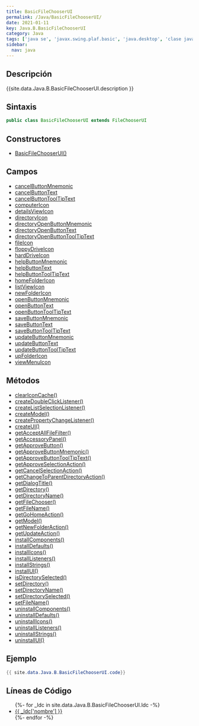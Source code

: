 ```yaml
---
title: BasicFileChooserUI
permalink: /Java/BasicFileChooserUI/
date: 2021-01-11
key: Java.B.BasicFileChooserUI
category: Java
tags: ['java se', 'javax.swing.plaf.basic', 'java.desktop', 'clase java', 'Java 1.0']
sidebar: 
  nav: java
---
```


## Descripción
{{site.data.Java.B.BasicFileChooserUI.description }}

## Sintaxis
~~~java
public class BasicFileChooserUI extends FileChooserUI
~~~

## Constructores
* [BasicFileChooserUI()](/Java/BasicFileChooserUI/BasicFileChooserUI/)

## Campos
* [cancelButtonMnemonic](/Java/BasicFileChooserUI/cancelButtonMnemonic/)
* [cancelButtonText](/Java/BasicFileChooserUI/cancelButtonText/)
* [cancelButtonToolTipText](/Java/BasicFileChooserUI/cancelButtonToolTipText/)
* [computerIcon](/Java/BasicFileChooserUI/computerIcon/)
* [detailsViewIcon](/Java/BasicFileChooserUI/detailsViewIcon/)
* [directoryIcon](/Java/BasicFileChooserUI/directoryIcon/)
* [directoryOpenButtonMnemonic](/Java/BasicFileChooserUI/directoryOpenButtonMnemonic/)
* [directoryOpenButtonText](/Java/BasicFileChooserUI/directoryOpenButtonText/)
* [directoryOpenButtonToolTipText](/Java/BasicFileChooserUI/directoryOpenButtonToolTipText/)
* [fileIcon](/Java/BasicFileChooserUI/fileIcon/)
* [floppyDriveIcon](/Java/BasicFileChooserUI/floppyDriveIcon/)
* [hardDriveIcon](/Java/BasicFileChooserUI/hardDriveIcon/)
* [helpButtonMnemonic](/Java/BasicFileChooserUI/helpButtonMnemonic/)
* [helpButtonText](/Java/BasicFileChooserUI/helpButtonText/)
* [helpButtonToolTipText](/Java/BasicFileChooserUI/helpButtonToolTipText/)
* [homeFolderIcon](/Java/BasicFileChooserUI/homeFolderIcon/)
* [listViewIcon](/Java/BasicFileChooserUI/listViewIcon/)
* [newFolderIcon](/Java/BasicFileChooserUI/newFolderIcon/)
* [openButtonMnemonic](/Java/BasicFileChooserUI/openButtonMnemonic/)
* [openButtonText](/Java/BasicFileChooserUI/openButtonText/)
* [openButtonToolTipText](/Java/BasicFileChooserUI/openButtonToolTipText/)
* [saveButtonMnemonic](/Java/BasicFileChooserUI/saveButtonMnemonic/)
* [saveButtonText](/Java/BasicFileChooserUI/saveButtonText/)
* [saveButtonToolTipText](/Java/BasicFileChooserUI/saveButtonToolTipText/)
* [updateButtonMnemonic](/Java/BasicFileChooserUI/updateButtonMnemonic/)
* [updateButtonText](/Java/BasicFileChooserUI/updateButtonText/)
* [updateButtonToolTipText](/Java/BasicFileChooserUI/updateButtonToolTipText/)
* [upFolderIcon](/Java/BasicFileChooserUI/upFolderIcon/)
* [viewMenuIcon](/Java/BasicFileChooserUI/viewMenuIcon/)

## Métodos
* [clearIconCache()](/Java/BasicFileChooserUI/clearIconCache/)
* [createDoubleClickListener()](/Java/BasicFileChooserUI/createDoubleClickListener/)
* [createListSelectionListener()](/Java/BasicFileChooserUI/createListSelectionListener/)
* [createModel()](/Java/BasicFileChooserUI/createModel/)
* [createPropertyChangeListener()](/Java/BasicFileChooserUI/createPropertyChangeListener/)
* [createUI()](/Java/BasicFileChooserUI/createUI/)
* [getAcceptAllFileFilter()](/Java/BasicFileChooserUI/getAcceptAllFileFilter/)
* [getAccessoryPanel()](/Java/BasicFileChooserUI/getAccessoryPanel/)
* [getApproveButton()](/Java/BasicFileChooserUI/getApproveButton/)
* [getApproveButtonMnemonic()](/Java/BasicFileChooserUI/getApproveButtonMnemonic/)
* [getApproveButtonToolTipText()](/Java/BasicFileChooserUI/getApproveButtonToolTipText/)
* [getApproveSelectionAction()](/Java/BasicFileChooserUI/getApproveSelectionAction/)
* [getCancelSelectionAction()](/Java/BasicFileChooserUI/getCancelSelectionAction/)
* [getChangeToParentDirectoryAction()](/Java/BasicFileChooserUI/getChangeToParentDirectoryAction/)
* [getDialogTitle()](/Java/BasicFileChooserUI/getDialogTitle/)
* [getDirectory()](/Java/BasicFileChooserUI/getDirectory/)
* [getDirectoryName()](/Java/BasicFileChooserUI/getDirectoryName/)
* [getFileChooser()](/Java/BasicFileChooserUI/getFileChooser/)
* [getFileName()](/Java/BasicFileChooserUI/getFileName/)
* [getGoHomeAction()](/Java/BasicFileChooserUI/getGoHomeAction/)
* [getModel()](/Java/BasicFileChooserUI/getModel/)
* [getNewFolderAction()](/Java/BasicFileChooserUI/getNewFolderAction/)
* [getUpdateAction()](/Java/BasicFileChooserUI/getUpdateAction/)
* [installComponents()](/Java/BasicFileChooserUI/installComponents/)
* [installDefaults()](/Java/BasicFileChooserUI/installDefaults/)
* [installIcons()](/Java/BasicFileChooserUI/installIcons/)
* [installListeners()](/Java/BasicFileChooserUI/installListeners/)
* [installStrings()](/Java/BasicFileChooserUI/installStrings/)
* [installUI()](/Java/BasicFileChooserUI/installUI/)
* [isDirectorySelected()](/Java/BasicFileChooserUI/isDirectorySelected/)
* [setDirectory()](/Java/BasicFileChooserUI/setDirectory/)
* [setDirectoryName()](/Java/BasicFileChooserUI/setDirectoryName/)
* [setDirectorySelected()](/Java/BasicFileChooserUI/setDirectorySelected/)
* [setFileName()](/Java/BasicFileChooserUI/setFileName/)
* [uninstallComponents()](/Java/BasicFileChooserUI/uninstallComponents/)
* [uninstallDefaults()](/Java/BasicFileChooserUI/uninstallDefaults/)
* [uninstallIcons()](/Java/BasicFileChooserUI/uninstallIcons/)
* [uninstallListeners()](/Java/BasicFileChooserUI/uninstallListeners/)
* [uninstallStrings()](/Java/BasicFileChooserUI/uninstallStrings/)
* [uninstallUI()](/Java/BasicFileChooserUI/uninstallUI/)

## Ejemplo
~~~java
{{ site.data.Java.B.BasicFileChooserUI.code}}
~~~

## Líneas de Código
<ul>
{%- for _ldc in site.data.Java.B.BasicFileChooserUI.ldc -%}
   <li>
       <a href="{{_ldc['url'] }}">{{ _ldc['nombre'] }}</a>
   </li>
{%- endfor -%}
</ul>
